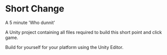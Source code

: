 # Short Change
A 5 minute 'Who dunnit'

A Unity project containing all files required to build this short point and click game.

Build for yourself for your platform using the Unity Editor.
